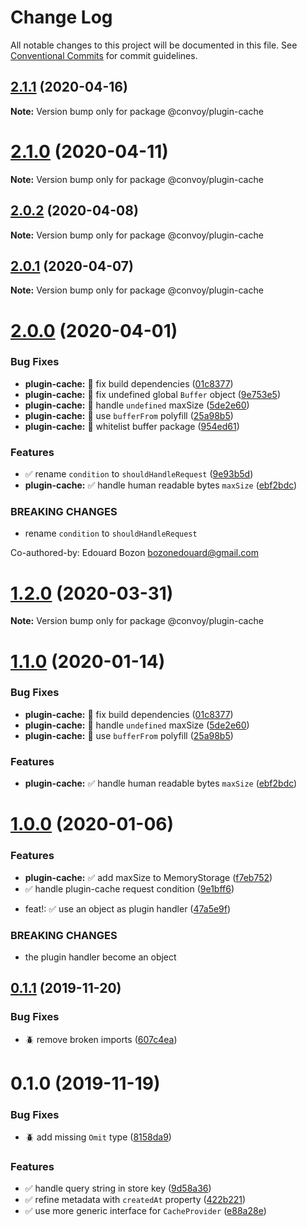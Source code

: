 # Change Log

All notable changes to this project will be documented in this file.
See [Conventional Commits](https://conventionalcommits.org) for commit guidelines.

## [2.1.1](https://github.com/jscutlery/convoy/compare/v2.1.0...v2.1.1) (2020-04-16)

**Note:** Version bump only for package @convoy/plugin-cache

# [2.1.0](https://github.com/jscutlery/convoy/compare/v2.0.1...v2.1.0) (2020-04-11)

**Note:** Version bump only for package @convoy/plugin-cache

## [2.0.2](https://github.com/jscutlery/convoy/compare/v2.0.1...v2.0.2) (2020-04-08)

**Note:** Version bump only for package @convoy/plugin-cache

## [2.0.1](https://github.com/jscutlery/convoy/compare/v2.0.0...v2.0.1) (2020-04-07)

**Note:** Version bump only for package @convoy/plugin-cache

# [2.0.0](https://github.com/jscutlery/convoy/compare/v1.0.0...v2.0.0) (2020-04-01)

### Bug Fixes

- **plugin-cache:** 🐞 fix build dependencies ([01c8377](https://github.com/jscutlery/convoy/commit/01c83775382dbffc9c60526f772e29d59c88be8d))
- **plugin-cache:** 🐞 fix undefined global `Buffer` object ([9e753e5](https://github.com/jscutlery/convoy/commit/9e753e5bd650c3ccdbbc28e80893a2f11e75df5c))
- **plugin-cache:** 🐞 handle `undefined` maxSize ([5de2e60](https://github.com/jscutlery/convoy/commit/5de2e60a6bdf086db21877059367361ad0bf3725))
- **plugin-cache:** 🐞 use `bufferFrom` polyfill ([25a98b5](https://github.com/jscutlery/convoy/commit/25a98b506d1ab6ff4f77e89d5b9aeb39e32ce324))
- **plugin-cache:** 🐞 whitelist buffer package ([954ed61](https://github.com/jscutlery/convoy/commit/954ed61572d74a833075093b10dbe630113a2a3d))

### Features

- ✅ rename `condition` to `shouldHandleRequest` ([9e93b5d](https://github.com/jscutlery/convoy/commit/9e93b5d20e4c3cb0ef94b5b6a1440565b685b6c7))
- **plugin-cache:** ✅ handle human readable bytes `maxSize` ([ebf2bdc](https://github.com/jscutlery/convoy/commit/ebf2bdcb4d0e2f040f9af9ffa8f15758828d94cd))

### BREAKING CHANGES

- rename `condition` to `shouldHandleRequest`

Co-authored-by: Edouard Bozon <bozonedouard@gmail.com>

# [1.2.0](https://github.com/jscutlery/convoy/compare/v1.1.0...v1.2.0) (2020-03-31)

**Note:** Version bump only for package @convoy/plugin-cache

# [1.1.0](https://github.com/jscutlery/convoy/compare/v1.0.0...v1.1.0) (2020-01-14)

### Bug Fixes

- **plugin-cache:** 🐞 fix build dependencies ([01c8377](https://github.com/jscutlery/convoy/commit/01c83775382dbffc9c60526f772e29d59c88be8d))
- **plugin-cache:** 🐞 handle `undefined` maxSize ([5de2e60](https://github.com/jscutlery/convoy/commit/5de2e60a6bdf086db21877059367361ad0bf3725))
- **plugin-cache:** 🐞 use `bufferFrom` polyfill ([25a98b5](https://github.com/jscutlery/convoy/commit/25a98b506d1ab6ff4f77e89d5b9aeb39e32ce324))

### Features

- **plugin-cache:** ✅ handle human readable bytes `maxSize` ([ebf2bdc](https://github.com/jscutlery/convoy/commit/ebf2bdcb4d0e2f040f9af9ffa8f15758828d94cd))

# [1.0.0](https://github.com/jscutlery/convoy/compare/v0.1.1...v1.0.0) (2020-01-06)

### Features

- **plugin-cache:** ✅ add maxSize to MemoryStorage ([f7eb752](https://github.com/jscutlery/convoy/commit/f7eb75250b189d9398070574e6b19a9f5a36aa38))
- ✅ handle plugin-cache request condition ([9e1bff6](https://github.com/jscutlery/convoy/commit/9e1bff644d3b4cb4b52ec2e20bb793fa050f7517))

* feat!: :white_check_mark: use an object as plugin handler ([47a5e9f](https://github.com/jscutlery/convoy/commit/47a5e9f87d9c4256578a005d77516cb2d7034327))

### BREAKING CHANGES

- the plugin handler become an object

## [0.1.1](https://github.com/jscutlery/convoy/compare/v0.1.0...v0.1.1) (2019-11-20)

### Bug Fixes

- :beetle: remove broken imports ([607c4ea](https://github.com/jscutlery/convoy/commit/607c4eac8ca7223219ff36358b00fc8098d01cab))

# 0.1.0 (2019-11-19)

### Bug Fixes

- :beetle: add missing `Omit` type ([8158da9](https://github.com/jscutlery/convoy/commit/8158da9975df62ff15dbe77fa00ba53345d2ceca))

### Features

- :white_check_mark: handle query string in store key ([9d58a36](https://github.com/jscutlery/convoy/commit/9d58a366d053dae62f1ca093a2be6e6d5bf4fe8f))
- :white_check_mark: refine metadata with `createdAt` property ([422b221](https://github.com/jscutlery/convoy/commit/422b2216623ada34e14bd08a7b3dd2b32b879e22))
- :white_check_mark: use more generic interface for `CacheProvider` ([e88a28e](https://github.com/jscutlery/convoy/commit/e88a28ef6a990848e0a3d8faf6bbdd65ea6ba967))
